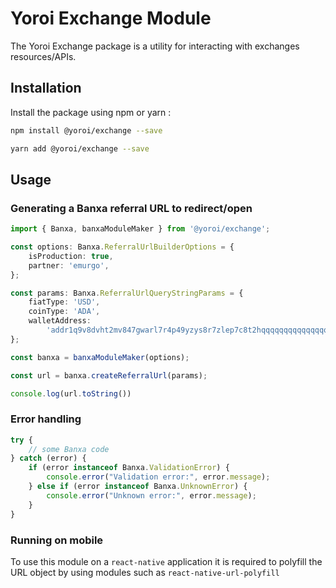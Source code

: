 # Yoroi Exchange Module

The Yoroi Exchange package is a utility for interacting with exchanges resources/APIs.

## Installation

Install the package using npm or yarn :

```bash
npm install @yoroi/exchange --save
```
```bash
yarn add @yoroi/exchange --save
```

## Usage

### Generating a Banxa referral URL to redirect/open
```typescript
import { Banxa, banxaModuleMaker } from '@yoroi/exchange';

const options: Banxa.ReferralUrlBuilderOptions = {
    isProduction: true,
    partner: 'emurgo',
};

const params: Banxa.ReferralUrlQueryStringParams = {
    fiatType: 'USD',
    coinType: 'ADA',
    walletAddress:
        'addr1q9v8dvht2mv847gwarl7r4p49yzys8r7zlep7c8t2hqqqqqqqqqqqqqqqqqqqqqqqqqqqqqqqqqqqqqqqqqqqqqqqqqquvupf',
};

const banxa = banxaModuleMaker(options);

const url = banxa.createReferralUrl(params);

console.log(url.toString())
```

### Error handling
```typescript
try {
    // some Banxa code
} catch (error) {
    if (error instanceof Banxa.ValidationError) {
        console.error("Validation error:", error.message);
    } else if (error instanceof Banxa.UnknownError) {
        console.error("Unknown error:", error.message);
    }
}
```

### Running on mobile
To use this module on a `react-native` application it is required to polyfill the URL object by using modules such as `react-native-url-polyfill`